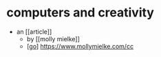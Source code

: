 # computers and creativity

- an [[article]]
  - by [[molly mielke]]
  - [[go]] https://www.mollymielke.com/cc



[//begin]: # "Autogenerated link references for markdown compatibility"
[go]: go "Go"
[//end]: # "Autogenerated link references"